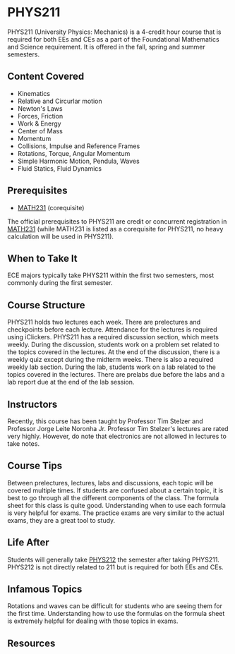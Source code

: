 # PHYS211

PHYS211 (University Physics: Mechanics) is a 4-credit hour course that is required for both EEs and CEs as a part of the Foundational Mathematics and Science requirement. It is offered in the fall, spring and summer semesters.

## Content Covered

- Kinematics
- Relative and Circurlar motion
- Newton's Laws
- Forces, Friction
- Work & Energy
- Center of Mass
- Momentum
- Collisions, Impulse and Reference Frames
- Rotations, Torque, Angular Momentum
- Simple Harmonic Motion, Pendula, Waves
- Fluid Statics, Fluid Dynamics

## Prerequisites

- [MATH231](MATH231.md) (corequisite)

The official prerequisites to PHYS211 are credit or concurrent registration in [MATH231](MATH231.md) (while MATH231 is listed as a corequisite for PHYS211, no heavy calculation will be used in PHYS211).

## When to Take It

ECE majors typically take PHYS211 within the first two semesters, most commonly during the first semester.

## Course Structure

PHYS211 holds two lectures each week. There are prelectures and checkpoints before each lecture. Attendance for the lectures is required using iClickers. PHYS211 has a required discussion section, which meets weekly. During the discussion, students work on a problem set related to the topics covered in the lectures. At the end of the discussion, there is a weekly quiz except during the midterm weeks. There is also a required weekly lab section. During the lab, students work on a lab related to the topics covered in the lectures. There are prelabs due before the labs and a lab report due at the end of the lab session.

## Instructors

Recently, this course has been taught by Professor Tim Stelzer and Professor Jorge Leite Noronha Jr. Professor Tim Stelzer's lectures are rated very highly. However, do note that electronics are not allowed in lectures to take notes. 

## Course Tips

Between prelectures, lectures, labs and discussions, each topic will be covered multiple times. If students are confused about a certain topic, it is best to go through all the different components of the class. The formula sheet for this class is quite good. Understanding when to use each formula is very helpful for exams. The practice exams are very similar to the actual exams, they are a great tool to study. 

## Life After

Students will generally take [PHYS212](PHYS212.md) the semester after taking PHYS211. PHYS212 is not directly related to 211 but is required for both EEs and CEs. 

## Infamous Topics

Rotations and waves can be difficult for students who are seeing them for the first time. Understanding how to use the formulas on the formula sheet is extremely helpful for dealing with those topics in exams. 

## Resources

